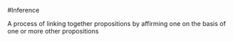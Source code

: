 #Inference

A process of linking together propositions by affirming one on the basis of one or more other propositions